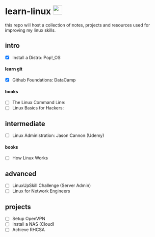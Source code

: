 # learn-linux <img src="https://pop.system76.com/icon-512.png" alt="pop!_OS logo" width="30" />

this repo will host a collection of notes, projects and resources used for improving my linux skills. 

## intro
- [x] Install a Distro: Pop!_OS
#### learn git
- [x] Github Foundations: DataCamp
#### books
- [ ] The Linux Command Line: 
- [ ] Linux Basics for Hackers: 

## intermediate
- [ ] Linux Administration: Jason Cannon (Udemy)
#### books
- [ ] How Linux Works
## advanced
- [ ] LinuxUpSkill Challenge (Server Admin)
- [ ] Linux for Network Engineers

## projects
- [ ] Setup OpenVPN
- [ ] Install a NAS (Cloud)
- [ ] Achieve RHCSA
